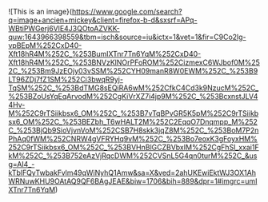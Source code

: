 ![This is an image}(https://www.google.com/search?q=image+ancien+mickey&client=firefox-b-d&sxsrf=APq-WBtiPWGerj6VlE4J3QOtoAZVKK-quw:1643966398559&tbm=isch&source=iu&ictx=1&vet=1&fir=C9Co2lg-vpBEpM%252CxD40-Xft18hR4M%252C_%253BumIXTnr7Tn6YqM%252CxD40-Xft18hR4M%252C_%253BNVzKlNOrPFoROM%252CizmexC6WJbof0M%252C_%253Bm9JzEOjy03vSSM%252CYH09manR8W0EWM%252C_%253B9LT96ZDj7fZ1SM%252Ci3bwqR9yj-TqSM%252C_%253BdTMG8sEQiRA6wM%252CfkC4Cd3k9NzucM%252C_%253BZoUsYqEqArvodM%252CgKiVrXZ7i4jp9M%252C_%253BcxnstJLV44Hv-M%252C9rTSiikbsx6_OM%252C_%253B7vTqBPvGR5K5pM%252C9rTSiikbsx6_OM%252C_%253BEZbh_T6wHALT2M%252C2EqqO7Dnqmpp_M%252C_%253BjQb9SioVjvnVoM%252CSB7H8skk3jqZ8M%252C_%253BoM7P2nPhAq0fWM%252CNRW4gVFRYHq9vM%252C_%253Bo7eoxK3gFoyxHM%252C9rTSiikbsx6_OM%252C_%253BVHnBlGCZBVbxIM%252CgFhSl_xxai1FkM%252C_%253B752eAzVjRqcDWM%252CVSnL5G4qn0turM%252C_&usg=AI4_-kTblFQyTwbakFvlm49qWiNyhQ1Amw&sa=X&ved=2ahUKEwiEktWJ3OX1AhWRNuwKHU9OAtAQ9QF6BAgJEAE&biw=1706&bih=889&dpr=1#imgrc=umIXTnr7Tn6YqM)
